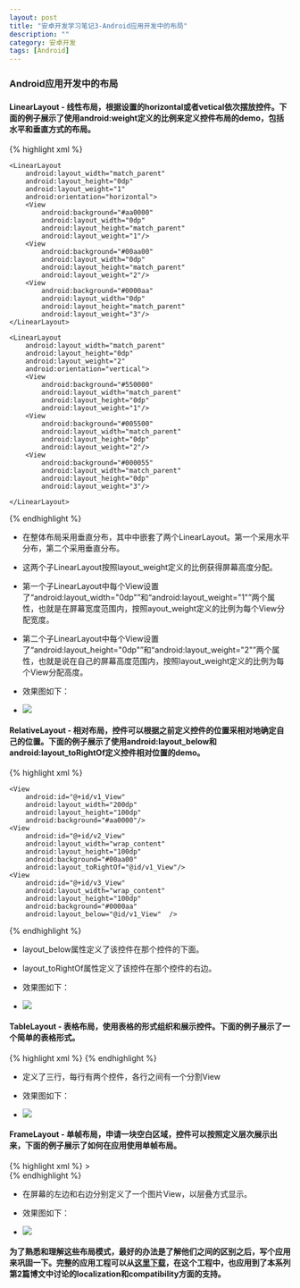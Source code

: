 ```yaml
---
layout: post
title: "安卓开发学习笔记3-Android应用开发中的布局"
description: ""
category: 安卓开发
tags: [Android]
---
```


### Android应用开发中的布局

#### LinearLayout - 线性布局，根据设置的horizontal或者vetical依次摆放控件。下面的例子展示了使用android:weight定义的比例来定义控件布局的demo，包括水平和垂直方式的布局。

{% highlight xml %}
<LinearLayout xmlns:android="http://schemas.android.com/apk/res/android"
    xmlns:tools="http://schemas.android.com/tools"
    android:orientation="vertical"
    android:layout_width="match_parent"
    android:layout_height="match_parent"
    tools:context=".LinearLayoutActivity">

    <LinearLayout
        android:layout_width="match_parent"
        android:layout_height="0dp"
        android:layout_weight="1"
        android:orientation="horizontal">
        <View
            android:background="#aa0000"
            android:layout_width="0dp"
            android:layout_height="match_parent"
            android:layout_weight="1"/>
        <View
            android:background="#00aa00"
            android:layout_width="0dp"
            android:layout_height="match_parent"
            android:layout_weight="2"/>
        <View
            android:background="#0000aa"
            android:layout_width="0dp"
            android:layout_height="match_parent"
            android:layout_weight="3"/>
    </LinearLayout>

    <LinearLayout
        android:layout_width="match_parent"
        android:layout_height="0dp"
        android:layout_weight="2"
        android:orientation="vertical">
        <View
            android:background="#550000"
            android:layout_width="match_parent"
            android:layout_height="0dp"
            android:layout_weight="1"/>
        <View
            android:background="#005500"
            android:layout_width="match_parent"
            android:layout_height="0dp"
            android:layout_weight="2"/>
        <View
            android:background="#000055"
            android:layout_width="match_parent"
            android:layout_height="0dp"
            android:layout_weight="3"/>

    </LinearLayout>

</LinearLayout>
{% endhighlight %}

* 在整体布局采用垂直分布，其中中嵌套了两个LinearLayout。第一个采用水平分布，第二个采用垂直分布。
* 这两个子LinearLayout按照layout_weight定义的比例获得屏幕高度分配。
* 第一个子LinearLayout中每个View设置了“android:layout_width="0dp"”和“android:layout_weight="1"”两个属性，也就是在屏幕宽度范围内，按照ayout_weight定义的比例为每个View分配宽度。
* 第二个子LinearLayout中每个View设置了“android:layout_height="0dp"”和“android:layout_weight="2"”两个属性，也就是说在自己的屏幕高度范围内，按照layout_weight定义的比例为每个View分配高度。
* 效果图如下：

* ![][linearlayout]

#### RelativeLayout - 相对布局，控件可以根据之前定义控件的位置采相对地确定自己的位置。下面的例子展示了使用android:layout_below和android:layout_toRightOf定义控件相对位置的demo。

{% highlight xml %}
<RelativeLayout xmlns:android="http://schemas.android.com/apk/res/android"
    xmlns:tools="http://schemas.android.com/tools"
    android:layout_width="match_parent"
    android:layout_height="match_parent"
    tools:context=".RelativeLayoutActivity">

    <View
        android:id="@+id/v1_View"
        android:layout_width="200dp"
        android:layout_height="100dp"
        android:background="#aa0000"/>
    <View
        android:id="@+id/v2_View"
        android:layout_width="wrap_content"
        android:layout_height="100dp"
        android:background="#00aa00"
        android:layout_toRightOf="@id/v1_View"/>
    <View
        android:id="@+id/v3_View"
        android:layout_width="wrap_content"
        android:layout_height="100dp"
        android:background="#0000aa"
        android:layout_below="@id/v1_View"  />

</RelativeLayout>
{% endhighlight %}

* layout_below属性定义了该控件在那个控件的下面。
* layout_toRightOf属性定义了该控件在那个控件的右边。
* 效果图如下：

* ![][relativelayout]

#### TableLayout - 表格布局，使用表格的形式组织和展示控件。下面的例子展示了一个简单的表格形式。

{% highlight xml %}
<TableLayout
    xmlns:android="http://schemas.android.com/apk/res/android"
    xmlns:tools="http://schemas.android.com/tools"
    android:layout_width="match_parent"
    android:layout_height="match_parent"
    android:stretchColumns="1"
    tools:context=".TableLayoutActivity">
    <TableRow>
        <View
            android:layout_height="100dp"
            android:layout_width="200dp"
            android:background="#aa0000"
            />
        <TextView
            android:layout_height="100dp"
            android:text="#aa0000"
            android:gravity="center"/>
    </TableRow>
    <View
        android:layout_height="2dip"
        android:background="#000000" />
    <TableRow>
        <View
            android:layout_height="100dp"
            android:layout_width="200dp"
            android:background="#00aa00"
            />
        <TextView
            android:layout_height="100dp"
            android:text="#00aa00"
            android:gravity="center"/>
    </TableRow>
    <View
        android:layout_height="2dip"
        android:background="#000000" />
    <TableRow>
        <View
            android:layout_height="100dp"
            android:layout_width="200dp"
            android:background="#0000aa"
            />
        <TextView
            android:layout_height="100dp"
            android:text="#0000aa"
            android:gravity="center"/>
    </TableRow>
</TableLayout>
{% endhighlight %}

* 定义了三行，每行有两个控件，各行之间有一个分割View
* 效果图如下：

* ![][tablelayout]

#### FrameLayout - 单帧布局，申请一块空白区域，控件可以按照定义层次展示出来，下面的例子展示了如何在应用使用单帧布局。

{% highlight xml %}
<FrameLayout xmlns:android="http://schemas.android.com/apk/res/android"
    xmlns:tools="http://schemas.android.com/tools"
    android:orientation="vertical"
    android:layout_width="fill_parent"
    android:layout_height="fill_parent"
    android:background="#000000"
    tools:context=".FrameLayoutActivity">
    >
    <ImageView
        android:id="@+id/one_imageview"
        android:src="@drawable/ic_action_search"
        android:layout_width="wrap_content"
        android:layout_height="wrap_content"
        android:layout_gravity="right"
        />
    <ImageView
        android:id="@+id/two_imageview"
        android:src="@drawable/ic_action_favorite"
        android:layout_width="wrap_content"
        android:layout_height="wrap_content"
        android:layout_gravity="left"
        />
</FrameLayout>  
{% endhighlight %}

* 在屏幕的左边和右边分别定义了一个图片View，以层叠方式显示。
* 效果图如下：

* ![][framelayout]


#### 为了熟悉和理解这些布局模式，最好的办法是了解他们之间的区别之后，写个应用来巩固一下。完整的应用工程可以从[这里下载][1]，在这个工程中，也应用到了本系列第2篇博文中讨论的localization和compatibility方面的支持。

[1]: https://github.com/xhrwang/AndroidLayoutDemo
[linearlayout]: /images/linearlayout.png
[relativelayout]: /images/relativelayout.png
[tablelayout]: /images/tablelayout.png
[framelayout]: /images/framelayout.png

